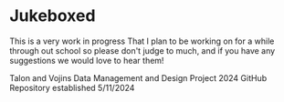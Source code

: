 # Jukeboxed

This is a very work in progress That I plan to be working on for a while through out school so please don't judge to much, and if you have any suggestions we would love to hear them!

Talon and Vojins Data Management and Design Project 2024
GitHub Repository established 5/11/2024
